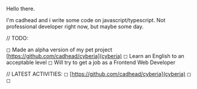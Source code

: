 Hello there.

I'm cadhead and i write some code on javascript/typescript. Not professional developer right now, but maybe some day.

// TODO:

  ◻ Made an alpha version of my pet project [https://github.com/cadhead/cyberia](cyberia)
  ◻ Learn an English to an acceptable level
  ◻ Will try to get a job as a Frontend Web Developer
 
// LATEST ACTIVITIES:
 ◻ [https://github.com/cadhead/cyberia](cyberia)
 ◻
 ◻

